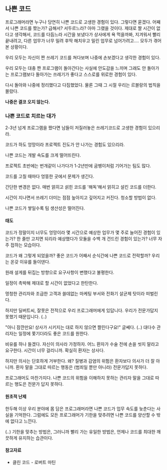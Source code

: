 
## 나쁜 코드

프로그래머라면 누구나 당연히 나쁜 코드로 고생한 경험이 있다. 그렇다면 묻겠다. 
어째서 나쁜 코드를 짰는가?
급해서? 서두르느라? 아마 그랬을 것이다. 제대로 짤 시간이 없다고 생각해서, 코드를 다듬느라 시간을 보냈다가 상사에게 욕 먹을까봐, 
지겨워서 빨리 끝내려고, 다른 업무가 너무 밀려 후딱 해치우고 밀린 업무로 넘어가려고.... 모두가 겪어본 상황이다.

우리 모두는 자신이 짠 쓰레기 코드를 쳐다보며 나중에 손보겠다고 생각한 경험이 있다.

우리 모두는 대충 짠 프로그램이 돌아간다는 사실에 안도감을 느끼며 그래도 안 돌아가는 프로그램보다 돌아가는 쓰레기가 좋다고
스스로를 위로한 경험이 있다.

다시 돌아와 나중에 정리했다고 다짐했었다.
물론 그때 그 시절 우리는 르블랑의 법칙을 몰랐다.

**나중은 결코 오지 않는다.**

### 나쁜 코드로 치르는 대가

2-3년 넘게 프로그램을 짰다면 남들이 저질러놓은 쓰레기코드로 고생한 경험이 있으리라.

코드가 하도 엉망이라 프로젝트 진도가 안 나가는 경험도 있으리라.

나쁜 코드는 개발 속도를 크게 떨어뜨린다.

프로젝트 초반에는 번개같이 나가다가 1-2년만에 굼벵이처럼 기어가는 팀도 많다.

코드를 고칠 때마다 엉뚱한 곳에서 문제가 생긴다.

간단한 변경은 없다. 매번 얽히고 섥힌 코드를 '해독'해서 얽히고 설킨 코드를 더한다.

시간이 지나면서 쓰레기 더미는 점점 높아지고 깊어지고 커진다. 청소할 방법이 없다.

나쁜 코드가 쌓일수록 팀 생산성은 떨어진다. 


#### 태도

코드가 정말이지 너무도 엉망이라 몇 시간으로 예상한 업무가 몇 주로 늘어진 경험이 있는가? 
한 줄만 고치면 되리라 예상했다가 모듈을 수백 개 건드린 경험이 있는가? 너무 자주 접하는 모습이다.

코드가 왜 그렇게 되었을까? 좋은 코드가 어째서 순식간에 나쁜 코드로 전락할까? 우리는 온갖 이유를 들이댄다.

원래 설게를 뒤집는 방향으로 요구사항이 변했다고 불평한다.

일정이 촉박해 제대로 할 시간이 없었다고 한탄한다.

멍청한 관리자와 조급한 고객과 쓸데없는 마케팅 부서와 전화기 살균제 탓이라 떠벌린다.

하지만 딜버트씨, 잘못은 전적으로 우리 프로그래머에게 있답니다. 우리가 전문가답지 못했기 때문입니다.
(..)

"아니 잠깐만요! 상사가 시키지는 대로 하지 않으면 짤린다구요!" 글쎄다. (..) 대다수 관리자는 일정에 쫓기더라도 좋은 코드를 원한다.

비유를 하나 들겠다. 자신이 의사라 가정하자. 어느 환자가 수술 전에 손을 씻지 말라고 요구한다. 시간이 너무 걸리니까. 확실히 환자는 상사다.

하지만 의사는 단호하게 거부한다. 왜? 질병과 감염의 위험은 환자보다 의사가 더 잘 아니까. 환자 말을 그대로 따르는 행동은 (범죄일 뿐만 아니라) 전문가답지 못하다.

프로그래머도 마찬가지다. 나쁜 코드의 위험을 이해하지 못하는 관리자 말을 그대로 따르는 행도은 전문가 답지 못하다.


#### 원초적 난제
한두해 이상 우리 분야에 몸 담은 프로그래머라면 나쁜 코드가 업무 속도를 늦춘다는 사실을 기억한다. 그럼에도 모든 프로그래머가 기한을 맞추려면 나쁜 코드를 양산할 수 밖에 없다고 느낀다.

(..) 기한을 맞추는 방법은, 그러니까 빨리 가는 유일한 방법은, 언제나 코드를 최대한 깨끗하게 유지하는 습관이다.

#### 참고자료
- 클린 코드 - 로버트 마틴
